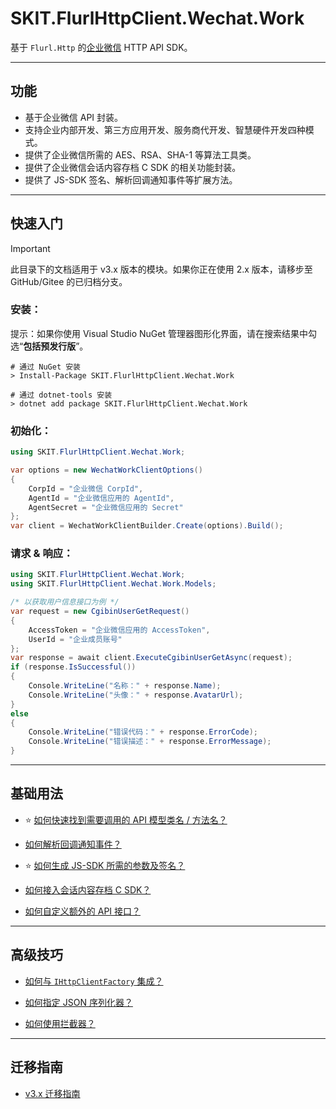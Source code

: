 ﻿# SKIT.FlurlHttpClient.Wechat.Work

基于 `Flurl.Http` 的[企业微信](https://work.weixin.qq.com/) HTTP API SDK。

---

## 功能

-   基于企业微信 API 封装。
-   支持企业内部开发、第三方应用开发、服务商代开发、智慧硬件开发四种模式。
-   提供了企业微信所需的 AES、RSA、SHA-1 等算法工具类。
-   提供了企业微信会话内容存档 C SDK 的相关功能封装。
-   提供了 JS-SDK 签名、解析回调通知事件等扩展方法。

---

## 快速入门

> [!IMPORTANT]
> 此目录下的文档适用于 v3.x 版本的模块。如果你正在使用 2.x 版本，请移步至 GitHub/Gitee 的已归档分支。

### 安装：

提示：如果你使用 Visual Studio NuGet 管理器图形化界面，请在搜索结果中勾选“**包括预发行版**”。

```shell
# 通过 NuGet 安装
> Install-Package SKIT.FlurlHttpClient.Wechat.Work

# 通过 dotnet-tools 安装
> dotnet add package SKIT.FlurlHttpClient.Wechat.Work
```

### 初始化：

```csharp
using SKIT.FlurlHttpClient.Wechat.Work;

var options = new WechatWorkClientOptions()
{
    CorpId = "企业微信 CorpId",
    AgentId = "企业微信应用的 AgentId",
    AgentSecret = "企业微信应用的 Secret"
};
var client = WechatWorkClientBuilder.Create(options).Build();
```

### 请求 & 响应：

```csharp
using SKIT.FlurlHttpClient.Wechat.Work;
using SKIT.FlurlHttpClient.Wechat.Work.Models;

/* 以获取用户信息接口为例 */
var request = new CgibinUserGetRequest()
{
    AccessToken = "企业微信应用的 AccessToken",
    UserId = "企业成员账号"
};
var response = await client.ExecuteCgibinUserGetAsync(request);
if (response.IsSuccessful())
{
    Console.WriteLine("名称：" + response.Name);
    Console.WriteLine("头像：" + response.AvatarUrl);
}
else
{
    Console.WriteLine("错误代码：" + response.ErrorCode);
    Console.WriteLine("错误描述：" + response.ErrorMessage);
}
```

---

## 基础用法

-   ⭐ [如何快速找到需要调用的 API 模型类名 / 方法名？](./Basic_ModelDefinition.md)

-   [如何解析回调通知事件？](./Basic_EventDeserialization.md)

-   ⭐ [如何生成 JS-SDK 所需的参数及签名？](./Basic_Parameters.md)

-   [如何接入会话内容存档 C SDK？](./Basic_FinanceSDK.md)

-   [如何自定义额外的 API 接口？](./Basic_Extensions.md)

---

## 高级技巧

-   [如何与 `IHttpClientFactory` 集成？](./Advanced_IHttpClientFactory.md)

-   [如何指定 JSON 序列化器？](./Advanced_JsonSerializer.md)

-   [如何使用拦截器？](./Advanced_Interceptor.md)

---

## 迁移指南

-   [v3.x 迁移指南](./Migration_V3.md)
